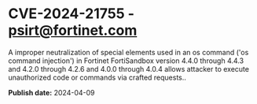 # CVE-2024-21755 - psirt@fortinet.com

A improper neutralization of special elements used in an os command ('os command injection') in Fortinet FortiSandbox version 4.4.0 through 4.4.3 and 4.2.0 through 4.2.6 and 4.0.0 through 4.0.4 allows attacker to execute unauthorized code or commands via crafted requests..

**Publish date:** 2024-04-09
